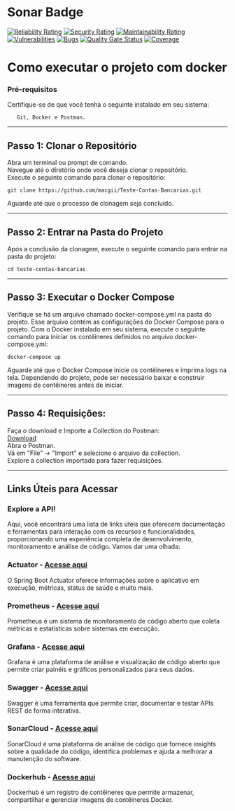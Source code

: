 # Sonar Badge
[![Reliability Rating](https://sonarcloud.io/api/project_badges/measure?project=macgii_Teste-Contas-Bancarias&metric=reliability_rating)](https://sonarcloud.io/summary/new_code?id=macgii_Teste-Contas-Bancarias)
[![Security Rating](https://sonarcloud.io/api/project_badges/measure?project=macgii_Teste-Contas-Bancarias&metric=security_rating)](https://sonarcloud.io/summary/new_code?id=macgii_Teste-Contas-Bancarias)
[![Maintainability Rating](https://sonarcloud.io/api/project_badges/measure?project=macgii_Teste-Contas-Bancarias&metric=sqale_rating)](https://sonarcloud.io/summary/new_code?id=macgii_Teste-Contas-Bancarias)
[![Vulnerabilities](https://sonarcloud.io/api/project_badges/measure?project=macgii_Teste-Contas-Bancarias&metric=vulnerabilities)](https://sonarcloud.io/summary/new_code?id=macgii_Teste-Contas-Bancarias)
[![Bugs](https://sonarcloud.io/api/project_badges/measure?project=macgii_Teste-Contas-Bancarias&metric=bugs)](https://sonarcloud.io/summary/new_code?id=macgii_Teste-Contas-Bancarias)
[![Quality Gate Status](https://sonarcloud.io/api/project_badges/measure?project=macgii_Teste-Contas-Bancarias&metric=alert_status)](https://sonarcloud.io/summary/new_code?id=macgii_Teste-Contas-Bancarias)
[![Coverage](https://sonarcloud.io/api/project_badges/measure?project=macgii_Teste-Contas-Bancarias&metric=coverage)](https://sonarcloud.io/summary/new_code?id=macgii_Teste-Contas-Bancarias)

# Como executar o projeto com docker

### Pré-requisitos

Certifique-se de que você tenha o seguinte instalado em seu sistema:

       Git, Docker e Postman.
***
## Passo 1: Clonar o Repositório

Abra um terminal ou prompt de comando. <br />
Navegue até o diretório onde você deseja clonar o repositório. <br />
Execute o seguinte comando para clonar o repositório:

```
git clone https://github.com/macgii/Teste-Contas-Bancarias.git
```

Aguarde até que o processo de clonagem seja concluído.

***
## Passo 2: Entrar na Pasta do Projeto

Após a conclusão da clonagem, execute o seguinte comando para entrar na pasta do projeto:
```
cd teste-contas-bancarias
```

***
## Passo 3: Executar o Docker Compose

Verifique se há um arquivo chamado docker-compose.yml na pasta do projeto. Esse arquivo contém as configurações do Docker Compose para o projeto.
Com o Docker instalado em seu sistema, execute o seguinte comando para iniciar os contêineres definidos no arquivo docker-compose.yml:

```
docker-compose up
```

Aguarde até que o Docker Compose inicie os contêineres e imprima logs na tela. Dependendo do projeto, pode ser necessário baixar e construir imagens de contêineres antes de iniciar.

***
## Passo 4: Requisições:

Faça o download e Importe a Collection do Postman: <br />
[Download](https://github.com/macgii/Teste-Contas-Bancarias/blob/main/collection/banco.postman_collection.json) <br />
Abra o Postman. <br />
Vá em "File" -> "Import" e selecione o arquivo da collection. <br />
Explore a collection importada para fazer requisições.

***
## Links Úteis para Acessar
### Explore a API!
Aqui, você encontrará uma lista de links úteis que oferecem documentação e ferramentas para interação com os recursos e funcionalidades, proporcionando uma experiência completa de desenvolvimento, monitoramento e análise de código. Vamos dar uma olhada:

 ### **Actuator** - [Acesse aqui](http://localhost:8080/actuator)
  
O Spring Boot Actuator oferece informações sobre o aplicativo em execução, métricas, status de saúde e muito mais.

### **Prometheus** - [Acesse aqui](http://localhost:9090/)
Prometheus é um sistema de monitoramento de código aberto que coleta métricas e estatísticas sobre sistemas em execução.

### **Grafana** - [Acesse aqui](http://localhost:3000/login)
Grafana é uma plataforma de análise e visualização de código aberto que permite criar painéis e gráficos personalizados para seus dados.

### **Swagger** - [Acesse aqui](http://localhost:8080/swagger-ui/index.html)
Swagger é uma ferramenta que permite criar, documentar e testar APIs REST de forma interativa.

### **SonarCloud** - [Acesse aqui](https://sonarcloud.io/summary/new_code?id=macgii_Teste-Contas-Bancarias&branch=main)
SonarCloud é uma plataforma de análise de código que fornece insights sobre a qualidade do código, identifica problemas e ajuda a melhorar a manutenção do software.

### **Dockerhub** - [Acesse aqui](https://hub.docker.com/u/macgii)
Dockerhub é um registro de contêineres que permite armazenar, compartilhar e gerenciar imagens de contêineres Docker.
